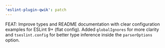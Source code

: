 ```yaml
---
'eslint-plugin-qwik': patch
---
```


FEAT: Improve types and README documentation with clear configuration examples for ESLint 9+ (flat config). Added `globalIgnores` for more clarity and `tseslint.config` for better type inference inside the `parserOptions` option.
